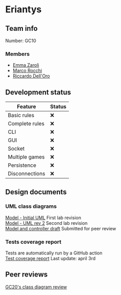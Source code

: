 # Eriantys

## Team info

Number: GC10

### Members

- [Emma Zaroli](https://github.com/emmazaroli)
- [Marco Rocchi](https://github.com/marcorocchi)
- [Riccardo Dell'Oro](https://github.com/riccardodelloro)

## Development status

| Feature        | Status |
| -------------- | ------ |
| Basic rules    | :x:    |
| Complete rules | :x:    |
| CLI            | :x:    |
| GUI            | :x:    |
| Socket         | :x:    |
| Multiple games | :x:    |
| Persistence    | :x:    |
| Disconnections | :x:    |

## Design documents

### UML class diagrams

[Model - Initial UML](Deliverables/UML/20220315%20-%20Model%20initial.png) First lab revision  
[Model - UML rev 2](Deliverables/UML/20220322%20-%20Model%20rev%202.png) Second lab revision  
[Model and controller draft](Deliverables/UML/20220328%20-%20Model%20for%20peer%20review.png) Submitted for peer review

### Tests coverage report

Tests are automatically run by a GitHub action  
[Test coverage report](Deliverables/Report%20Test) Last update: april 3rd

## Peer reviews

[GC20's class diagram review](Deliverables/Peer%20Review/First-Peer-Review.docx)
